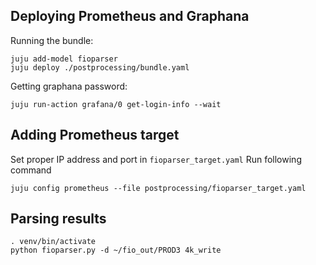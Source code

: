## Deploying Prometheus and Graphana
Running the bundle:

```
juju add-model fioparser
juju deploy ./postprocessing/bundle.yaml
```


Getting graphana password:

```
juju run-action grafana/0 get-login-info --wait
```
## Adding Prometheus target

Set proper IP address and port in `fioparser_target.yaml`
Run following command

```
juju config prometheus --file postprocessing/fioparser_target.yaml
```

## Parsing results

```
. venv/bin/activate
python fioparser.py -d ~/fio_out/PROD3 4k_write
```
